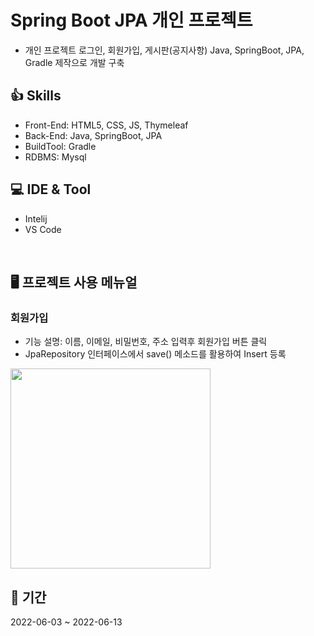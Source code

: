 # Spring Boot JPA 개인 프로젝트 
+ 개인 프로젝트 로그인, 회원가입, 게시판(공지사항) Java, SpringBoot, JPA, Gradle 제작으로 개발 구축

## :+1: Skills
+ Front-End: HTML5, CSS, JS, Thymeleaf
+ Back-End: Java, SpringBoot, JPA
+ BuildTool: Gradle
+ RDBMS: Mysql


## 💻 IDE & Tool 
+ Intelij
+ VS Code
</br>

## 🖥 프로젝트 사용 메뉴얼
### 회원가입
+ 기능 설명: 이름, 이메일, 비밀번호, 주소 입력후 회원가입 버튼 클릭
+ JpaRepository 인터페이스에서 save() 메소드를 활용하여 Insert 등록
<img src = "https://user-images.githubusercontent.com/58936137/175233423-7a8f6387-3eae-45f3-bb3d-4b41ae8deb98.png" width="320px" height="320px">


## 📆 기간
2022-06-03 ~ 2022-06-13 

